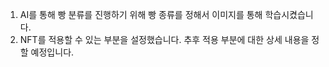 1. AI를 통해 빵 분류를 진행하기 위해 빵 종류를 정해서 이미지를 통해 학습시켰습니다.
2. NFT를 적용할 수 있는 부분을 설정했습니다. 추후 적용 부분에 대한 상세 내용을 정할 예정입니다.

